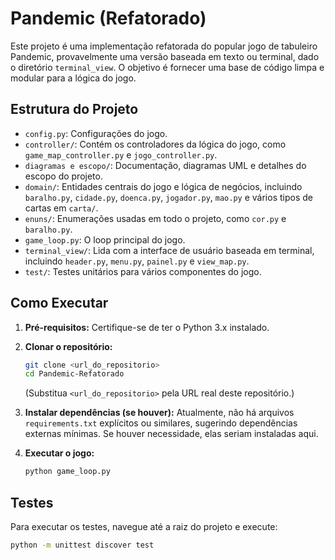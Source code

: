 # Pandemic (Refatorado)

Este projeto é uma implementação refatorada do popular jogo de tabuleiro Pandemic, provavelmente uma versão baseada em texto ou terminal, dado o diretório `terminal_view`. O objetivo é fornecer uma base de código limpa e modular para a lógica do jogo.

## Estrutura do Projeto

-   `config.py`: Configurações do jogo.
-   `controller/`: Contém os controladores da lógica do jogo, como `game_map_controller.py` e `jogo_controller.py`.
-   `diagramas e escopo/`: Documentação, diagramas UML e detalhes do escopo do projeto.
-   `domain/`: Entidades centrais do jogo e lógica de negócios, incluindo `baralho.py`, `cidade.py`, `doenca.py`, `jogador.py`, `mao.py` e vários tipos de cartas em `carta/`.
-   `enuns/`: Enumerações usadas em todo o projeto, como `cor.py` e `baralho.py`.
-   `game_loop.py`: O loop principal do jogo.
-   `terminal_view/`: Lida com a interface de usuário baseada em terminal, incluindo `header.py`, `menu.py`, `painel.py` e `view_map.py`.
-   `test/`: Testes unitários para vários componentes do jogo.

## Como Executar

1.  **Pré-requisitos:** Certifique-se de ter o Python 3.x instalado.

2.  **Clonar o repositório:**
    ```bash
    git clone <url_do_repositorio>
    cd Pandemic-Refatorado
    ```
    (Substitua `<url_do_repositorio>` pela URL real deste repositório.)

3.  **Instalar dependências (se houver):**
    Atualmente, não há arquivos `requirements.txt` explícitos ou similares, sugerindo dependências externas mínimas. Se houver necessidade, elas seriam instaladas aqui.

4.  **Executar o jogo:**
    ```bash
    python game_loop.py
    ```

## Testes

Para executar os testes, navegue até a raiz do projeto e execute:

```bash
python -m unittest discover test
```